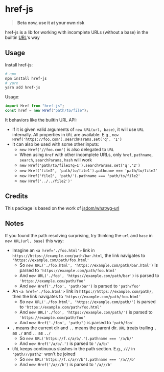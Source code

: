 # href-js

> **Beta now, use it at your own risk**

href-js is a lib for working with incomplete URLs (without a base) in the builtin [URL](https://developer.mozilla.org/en-US/docs/Web/API/URL)'s way

## Usage

Install href-js:

```bash
# npm
npm install href-js
# yarn
yarn add href-js
```

Usage:

```js
import Href from "href-js";
const href = new Href("path/to/file");
```

It behaviors like the builtin URL API:

- If it is given valid arguments of `new URL(url, base)`, it will use `URL` internally. All properties in `URL` are available. E.g., `new Href('https://foo.com').searchParams.set('q', '1')`
- It can also be used with some other inputs:
  - `new Href('//foo.com')` is also delegated to `URL`
  - When using `Href` with other incomplete URLs, only `href`, `pathname`, `search`, `searchParams`, `hash` will work
  - `new Href('path/to/file1?q=1').searchParams.set('q','2')`
  - `new Href('file2', 'path/to/file1').pathname === 'path/to/file2'`
  - `new Href('file2', 'path/').pathname === 'path/to/file2'`
  - `new Href('../../file2')'`

## Credits

This package is based on the work of [jsdom/whatwg-url](https://github.com/jsdom/whatwg-url)

## Notes

If you found the path resolving surprising, try thinking the `url` and `base` in `new URL(url, base)` this way:

- Imagine an `<a href='./foo.html'>` link in `https://https://example.com/path/bar.html`, the link navigates to `'https://example.com/path/foo.html'`
  - So `new URL('./foo.html', 'https://example.com/path/bar.html')` is parsed to `'https://example.com/path/foo.html'`
  - And `new URL('./foo', 'https://example.com/path/bar')` is parsed to `'https://example.com/path/foo'`
  - And `new Href('./foo', 'path/bar')` is parsed to `'path/foo'`
- An `<a href='./foo.html'>` link in `https://https://example.com/path/`, then the link navigates to `'https://example.com/path/foo.html'`
  - So `new URL('./foo.html', 'https://example.com/path/')` is parsed to `'https://example.com/path/foo.html'`
  - And `new URL('./foo', 'https://example.com/path/')` is parsed to `'https://example.com/path/foo'`
  - And `new Href('./foo', 'path/')` is parsed to `'path/foo'`
- `.` means the current dir and `..` means the parent dir. `URL` treats trailing `.` as `./` and `..` as `../`
  - So `new URL('https://f.c/a/b/.').pathname === '/a/b/'`
  - And `new Href('/a/b/.')` is parsed to `'/a/b/'`
- `URL` keeps continuous slashes in the path section. E.g., `///` in `'path///path2'` won't be joined
  - So `new URL('https://f.c/a///b').pathname === '/a///b'`
  - And `new Href('/a///b')` is parsed to `'/a///b'`
